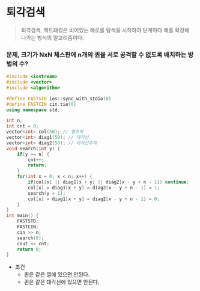 #  퇴각검색

> 퇴각검색, 백트래킹은 비어있는 해로를 탐색을 시작하여 단계마다 해를 확장해 나가는 방식의 알고리즘이다.





### 문제, 크기가 NxN 체스판에 n개의 퀸을 서로 공격할 수 없도록 배치하는 방법의 수?

~~~c++
#include <iostream>
#include <vector>
#include <algorithm>

#define FASTSTD ios::sync_with_stdio(0)
#define FASTCIN cin.tie(0)
using namespace std;

int n;
int cnt = 0;
vector<int> col(50); // 열추적
vector<int> diag1(50); // 대각선
vector<int> diag2(50); // 대각선추적
void search(int y) {
    if(y == n) {
        cnt++;
        return;
    }
    for(int x = 0; x < n; x++) {
        if(col[x] || diag1[x + y] || diag2[x - y + n - 1]) continue;
        col[x] = diag1[x + y] = diag2[x - y + n - 1] = 1;
        search(y + 1);
        col[x] = diag1[x + y] = diag2[x - y + n - 1] = 0;
    }
}
int main() {
    FASTSTD;
    FASTCIN;
    cin >> n;
    search(0);
    cout << cnt;
    return 0;
}
~~~

- 조건
  - 퀸은 같은 열에 있으면 안된다.
  - 퀸은 같은 대각선에 있으면 안된다.

